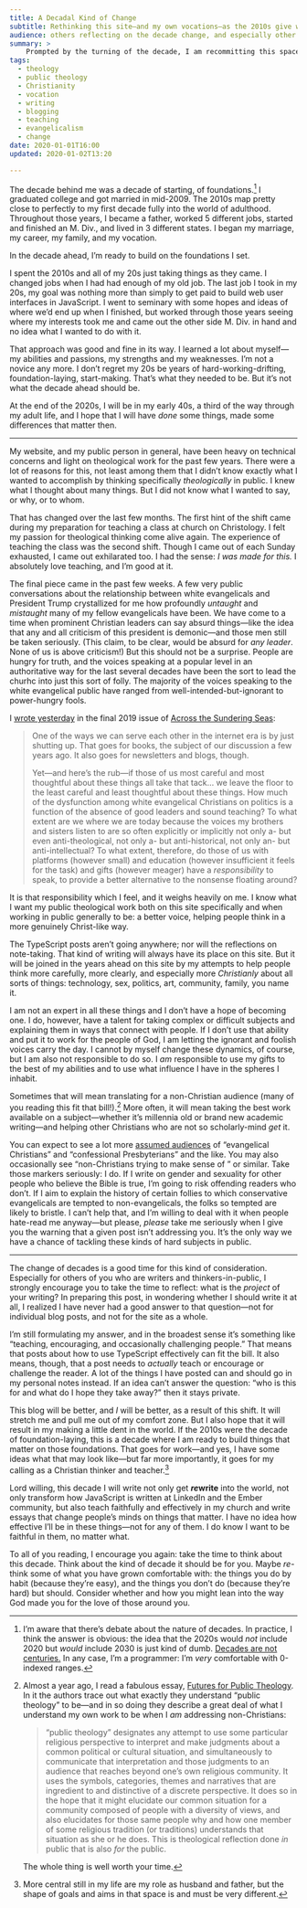 ```yaml
---
title: A Decadal Kind of Change
subtitle: Rethinking this site—and my own vocations—as the 2010s give way to the 2020s.
audience: others reflecting on the decade change, and especially other Christians thinking about their callings.
summary: >
    Prompted by the turning of the decade, I am recommitting this space to being about more than just tech and thinking and writing. Never less than those—but also, and equally importantly, to the task of public theology.
tags:
  - theology
  - public theology
  - Christianity
  - vocation
  - writing 
  - blogging
  - teaching
  - evangelicalism
  - change
date: 2020-01-01T16:00
updated: 2020-01-02T13:20

---
```


The decade behind me was a decade of starting, of foundations.[^decades] I graduated college and got married in mid-2009. The 2010s map pretty close to perfectly to my first decade fully into the world of adulthood. Throughout those years, I became a father, worked 5 different jobs, started and finished an M. Div., and lived in 3 different states. I began my marriage, my career, my family, and my vocation.

In the decade ahead, I’m ready to build on the foundations I set.

I spent the 2010s and all of my 20s just taking things as they came. I changed jobs when I had had enough of my old job. The last job I took in my 20s, my goal was nothing more than simply to get paid to build web user interfaces in JavaScript. I went to seminary with some hopes and ideas of where we’d end up when I finished, but worked through those years seeing where my interests took me and came out the other side M. Div. in hand and no idea what I wanted to do with it.

That approach was good and fine in its way. I learned a lot about myself—my abilities and passions, my strengths and my weaknesses. I’m not a novice any more. I don’t regret my 20s be years of hard-working-drifting, foundation-laying, start-making. That’s what they needed to be. But it’s not what the decade ahead should be.

At the end of the 2020s, I will be in my early 40s, a third of the way through my adult life, and I hope that I will have *done* some things, made some differences that matter then.

---

My website, and my public person in general, have been heavy on technical concerns and light on theological work for the past few years. There were a lot of reasons for this, not least among them that I didn’t know exactly what I wanted to accomplish by thinking specifically *theologically* in public. I knew what I thought about many things. But I did not know what I wanted to say, or why, or to whom.

That has changed over the last few months. The first hint of the shift came during my preparation for teaching a class at church on Christology. I felt my passion for theological thinking come alive again. The experience of teaching the class was the second shift. Though I came out of each Sunday exhausted, I came out exhilarated too. I had the sense: *I was made for this.* I absolutely love teaching, and I’m good at it.

The final piece came in the past few weeks. A few very public conversations about the relationship between white evangelicals and President Trump crystallized for me how profoundly *untaught* and *mistaught* many of my fellow evangelicals have been. We have come to a time when prominent Christian leaders can say absurd things—like the idea that any and all criticism of this president is demonic—and those men still be taken seriously. (This claim, to be clear, would be absurd for *any leader*. None of us is above criticism!) But this should not be a surprise. People are hungry for truth, and the voices speaking at a popular level in an authoritative way for the last several decades have been the sort to lead the churhc into just this sort of folly. The majority of the voices speaking to the white evangelical public have ranged from well-intended-but-ignorant to power-hungry fools.

I [wrote yesterday][atss-32] in the final 2019 issue of [Across the Sundering Seas][atss]:

> One of the ways we can serve each other in the internet era is by just shutting up. That goes for books, the subject of our discussion a few years ago. It also goes for newsletters and blogs, though.
> 
> Yet—and here’s the rub—if those of us most careful and most thoughtful about these things all take that tack… we leave the floor to the least careful and least thoughtful about these things. How much of the dysfunction among white evangelical Christians on politics is a function of the absence of good leaders and sound teaching? To what extent are we where we are today because the voices my brothers and sisters listen to are so often explicitly or implicitly not only a- but even anti-theological, not only a- but anti-historical, not only an- but anti-intellectual? To what extent, therefore, do those of us with platforms (however small) and education (however insufficient it feels for the task) and gifts (however meager) have a *responsibility* to speak, to provide a better alternative to the nonsense floating around?

It is that responsibility which I feel, and it weighs heavily on me. I know what I want my public theological work both on this site specifically and when working in public generally to be: a better voice, helping people think in a more genuinely Christ-like way.

The TypeScript posts aren’t going anywhere; nor will the reflections on note-taking. That kind of writing will always have its place on this site. But it will be joined in the years ahead on this site by my attempts to help people think more carefully, more clearly, and especially more *Christianly* about all sorts of things: technology, sex, politics, art, community, family, you name it.

I am not an expert in all these things and I don’t have a hope of becoming one. I do, however, have a talent for taking complex or difficult subjects and explaining them in ways that connect with people. If I don’t use that ability and put it to work for the people of God, I am letting the ignorant and foolish voices carry the day. I cannot by myself change these dynamics, of course, but I am also not responsible to do so. I *am* responsible to use my gifts to the best of my abilities and to use what influence I have in the spheres I inhabit.

Sometimes that will mean translating for a non-Christian audience (many of you reading this fit that bill!).[^public-theology] More often, it will mean taking the best work available on a subject—whether it’s millennia old or brand new academic writing—and helping other Christians who are not so scholarly-mind *get* it.

You can expect to see a lot more [assumed audiences][aa] of “evangelical Christians” and “confessional Presbyterians” and the like. You may also occasionally see “non-Christians trying to make sense of _<something happening right now>_” or similar. Take those markers seriously: I do. If I write on gender and sexuality for other people who believe the Bible is true, I’m going to risk offending readers who don’t. If I aim to explain the history of certain follies to which conservative evangelicals are tempted to non-evangelicals, the folks so tempted are likely to bristle. I can’t help that, and I’m willing to deal with it when people hate-read me anyway—but please, *please* take me seriously when I give you the warning that a given post isn’t addressing you. It’s the only way we have a chance of tackling these kinds of hard subjects in public.

[atss-32]: https://buttondown.email/chriskrycho/archive/shall-we-all-keep-publishing-across-the-sundering/
[atss]: https://buttondown.email/chriskrycho
[aa]: https://v4.chriskrycho.com/2018/assumed-audiences.html

---

The change of decades is a good time for this kind of consideration. Especially for others of you who are writers and thinkers-in-public, I strongly encourage you to take the time to reflect: what is the *project* of your writing? In preparing this post, in wondering whether I should write it at all, I realized I have never had a good answer to that question—not for individual blog posts, and not for the site as a whole.

I’m still formulating my answer, and in the broadest sense it’s something like “teaching, encouraging, and occasionally challenging people.” That means that posts about how to use TypeScript effectively can fit the bill. It also means, though, that a post needs to *actually* teach or encourage or challenge the reader. A lot of the things I have posted can and should go in my personal notes instead. If an idea can’t answer the question: “who is this for and what do I hope they take away?” then it stays private.

This blog will be better, and *I* will be better, as a result of this shift. It will stretch me and pull me out of my comfort zone. But I also hope that it will result in my making a little dent in the world. If the 2010s were the decade of foundation-laying, this is a decade where I am ready to build things that matter on those foundations. That goes for work—and yes, I have some ideas what that may look like—but far more importantly, it goes for my calling as a Christian thinker and teacher.[^family]

Lord willing, this decade I will write not only get <b><i>re</i>write</b> into the world, not only transform how JavaScript is written at LinkedIn and the Ember community, but also teach faithfully and effectively in my church and write essays that change people’s minds on things that matter. I have no idea how effective I’ll be in these things—not for any of them. I do know I want to be faithful in them, no matter what.

To all of you reading, I encourage you again: take the time to think about this decade. Think about the kind of decade it should be for you. Maybe *re*-think some of what you have grown comfortable with: the things you do by habit (because they’re easy), and the things you don’t do (because they’re hard) but should. Consider whether and how you might lean into the way God made you for the love of those around you.

[^decades]: I’m aware that there’s debate about the nature of decades. In practice, I think the answer is obvious: the idea that the 2020s would *not* include 2020  but *would* include 2030 is just kind of dumb. [Decades are not centuries.][xkcd] In any case, I’m a programmer: I’m *very* comfortable with 0-indexed ranges.

[xkcd]: https://xkcd.com/2249/

[^public-theology]: Almost a year ago, I read a fabulous essay, [Futures for Public Theology][fpt]. In it the authors trace out what exactly they understand “public theology” to be—and in so doing they describe a great deal of what I understand my own work to be when I *am* addressing non-Christians:

    > “public theology” designates any attempt to use some particular religious perspective to interpret and make judgments about a common political or cultural situation, and simultaneously to communicate that interpretation and those judgments to an audience that reaches beyond one’s own religious community. It uses the symbols, categories, themes and narratives that are ingredient to and distinctive of a discrete perspective. It does so in the hope that it might elucidate our common situation for a community composed of people with a diversity of views, and also elucidates for those same people why and how one member of some religious tradition (or traditions) understands that situation as she or he does. This is theological reflection done *in* public that is also *for* the public.

    The whole thing is well worth your time.

[fpt]:  https://politicaltheology.com/a-response-to-reconsidering-public-theology/

[^family]: More central still in my life are my role as husband and father, but the shape of goals and aims in that space is and must be very different.
